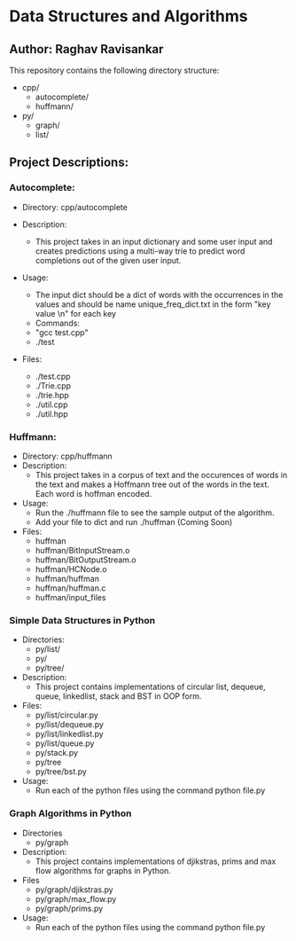 # Data Structures and Algorithms
## Author: Raghav Ravisankar

This repository contains the following directory structure:
- cpp/
  - autocomplete/
  - huffmann/
- py/
  - graph/
  - list/

## Project Descriptions:
### Autocomplete:

- Directory: cpp/autocomplete
- Description: 
  - This project takes in an input dictionary and some user input and creates predictions using a multi-way trie to predict word completions out of the given user input.
- Usage: 
  - The input dict should be a dict of words with the occurrences in the values and should be name unique_freq_dict.txt in the form 
"key value \n" for each key
  - Commands:
   - "gcc test.cpp" 
   - ./test

- Files:
  - ./test.cpp
  - ./Trie.cpp
  - ./trie.hpp
  - ./util.cpp
  - ./util.hpp

### Huffmann:
- Directory: cpp/huffmann
- Description: 
  - This project takes in a corpus of text and the occurences of words in the text and makes a Hoffmann tree out of the words in the text. Each word is hoffman encoded.
- Usage:
  - Run the ./huffmann file to see the sample output of the algorithm.
  - Add your file to dict and run ./huffman (Coming Soon)
- Files:
  - huffman
  - huffman/BitInputStream.o
  - huffman/BitOutputStream.o
  - huffman/HCNode.o
  - huffman/huffman
  - huffman/huffman.c
  - huffman/input_files
  
### Simple Data Structures in Python
- Directories: 
  - py/list/ 
  - py/ 
  - py/tree/
- Description:
  - This project contains implementations of circular list, dequeue, queue, linkedlist, stack and BST in OOP form.
- Files:
  - py/list/circular.py
  - py/list/dequeue.py
  - py/list/linkedlist.py
  - py/list/queue.py
  - py/stack.py
  - py/tree
  - py/tree/bst.py
- Usage:
  - Run each of the python files using the command python file.py
  
### Graph Algorithms in Python
- Directories
  - py/graph
- Description:
  -  This project contains implementations of djikstras, prims and max flow algorithms for graphs in Python.
- Files 
  - py/graph/djikstras.py
  - py/graph/max_flow.py
  - py/graph/prims.py
- Usage:
  - Run each of the python files using the command python file.py
